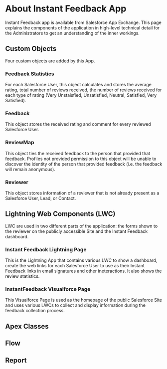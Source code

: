 # About Instant Feedback App
Instant Feedback app is available from Salesforce App Exchange. This page explains the components of the application in high-level technical detail for the Administrators to get an understanding of the inner workings.

## Custom Objects
Four custom objects are added by this App.


### Feedback Statistics
For each Salesforce User, this object calculates and stores the average rating, total number of reviews received, the number of reviews received for each type of rating (Very Unstaisfied, Unsatisfied, Neutral, Satisfied, Very Satisfied).


### Feedback
This object stores the received rating and comment for every reviewed Salesforce User.


### ReviewMap
This object ties the received feedback to the person that provided that feedback. Profiles not provided permission to this object will be unable to discover the identity of the person that provided feedback (i.e. the feedback will remain anonymous).


### Reviewer
This object stores information of a reviewer that is not already present as a Salesforce User, Lead, or Contact.


## Lightning Web Components (LWC)
LWC are used in two different parts of the application: the forms shown to the reviewer on the publicly accessible Site and the Instant Feedback dashboard.

### Instant Feedback Lightning Page
This is the Lightning App that contains various LWC to show a dashboard, create the web links for each Salesforce User to use as their Instant Feedback links in email signatures and other ineteractions. It also shows the review statistics.

### InstantFeedback Visualforce Page
This Visualforce Page is used as the homepage of the public Salesforce Site and uses various LWCs to collect and display information during the feedback collection process.


## Apex Classes
## Flow 
## Report












